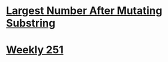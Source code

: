 # [Largest Number After Mutating Substring](https://leetcode.com/problems/largest-number-after-mutating-substring/)

# [Weekly 251](https://leetcode.com/contest/weekly-contest-251)

